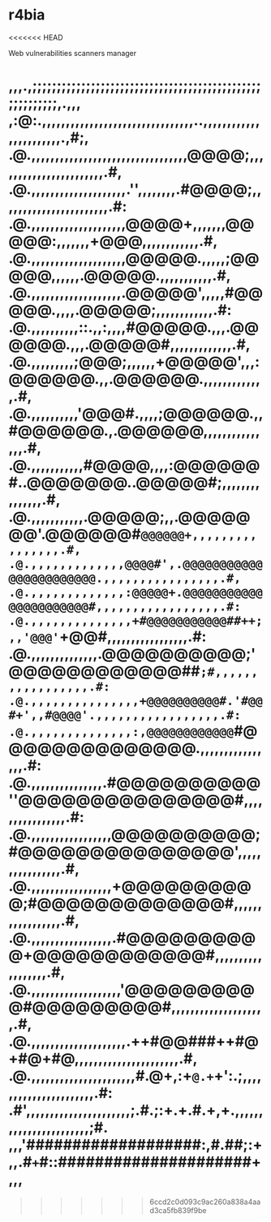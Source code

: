 r4bia
=====
<<<<<<< HEAD

Web vulnerabilities scanners manager

,,,.,;;;;;;;;;;;;;;;;;;;;;;;;;;;;;;;;;;;;;;;;;;;;;;;;;;;;;;;;;,.,,,
,:@:.,,,,,,,,,,,,,,,,,,,,,,,,,,,,,,,,..,,,,,,,,,,,,,,,,,,,,,,,.,#;,
.@.,,,,,,,,,,,,,,,,,,,,,,,,,,,,,,,,,@@@@;,,,,,,,,,,,,,,,,,,,,,,,.#,
.@.,,,,,,,,,,,,,,,,,,,,.'',,,,,,,,.#@@@@;,,,,,,,,,,,,,,,,,,,,,,,.#:
.@.,,,,,,,,,,,,,,,,,,,,@@@@+,,,,,,,@@@@@:,,,,,,,+@@@,,,,,,,,,,,,.#,
.@.,,,,,,,,,,,,,,,,,,,,@@@@@.,,,,,;@@@@@,,,,,,.@@@@@.,,,,,,,,,,,.#,
.@.,,,,,,,,,,,,,,,,,,,.@@@@@',,,,,#@@@@@.,,,,.@@@@@;,,,,,,,,,,,,.#:
.@.,,,,,,,,,,::.,,:,,,,#@@@@@.,,,.@@@@@@.,,,.@@@@@#,,,,,,,,,,,,,.#,
.@.,,,,,,,,,;@@@;,,,,,,+@@@@@',,,:@@@@@@.,,.@@@@@@.,,,,,,,,,,,,,.#,
.@.,,,,,,,,,,'@@@#.,,,,;@@@@@@.,,#@@@@@@.,.@@@@@@,,,,,,,,,,,,,,,.#,
.@.,,,,,,,,,,,#@@@@,,,,:@@@@@@#..@@@@@@@..@@@@@#;,,,,,,,,,,,,,,,.#,
.@.,,,,,,,,,,,.@@@@@;,,.@@@@@@@'.@@@@@@#`@@@@@@+,,,,,,,,,,,,,,,,.#,
.@.,,,,,,,,,,,,,@@@@#',.@@@@@@@@@@@@@@@@@@@@@@@.,,,,,,,,,,,,,,,,.#,
.@.,,,,,,,,,,,,,:@@@@@+.@@@@@@@@@@@@@@@@@@@@@@#,,,,,,,,,,,,,,,,,.#:
.@.,,,,,,,,,,,,,,+#@@@@@@@@@@@##++;,,'@@@'`+@@#,,,,,,,,,,,,,,,,,.#:
.@.,,,,,,,,,,,,,,.@@@@@@@@@@;'@@@@@@@@@@@@##`;#,,,,,,,,,,,,,,,,,.#:
.@.,,,,,,,,,,,,,,,+@@@@@@@@@@#.'#@@#+',,#@@@@'.,,,,,,,,,,,,,,,,,.#:
.@.,,,,,,,,,,,,,,:,@@@@@@@@@@@@`#@@@@@@@@@@@@@@.,,,,,,,,,,,,,,,,.#:
.@.,,,,,,,,,,,,,,,.#@@@@@@@@@@''@@@@@@@@@@@@@@@#,,,,,,,,,,,,,,,,.#:
.@.,,,,,,,,,,,,,,,,,@@@@@@@@@@;#@@@@@@@@@@@@@@@',,,,,,,,,,,,,,,,.#,
.@.,,,,,,,,,,,,,,,,,+@@@@@@@@@@;#@@@@@@@@@@@@@#,,,,,,,,,,,,,,,,,.#,
.@.,,,,,,,,,,,,,,,,,.#@@@@@@@@@@+@@@@@@@@@@@@#,,,,,,,,,,,,,,,,,,.#,
.@.,,,,,,,,,,,,,,,,,,,'@@@@@@@@@@#@@@@@@@@@#,,,,,,,,,,,,,,,,,,,,.#,
.@.,,,,,,,,,,,,,,,,,,,,.++#@@###++#@+#@+#@,,,,,,,,,,,,,,,,,,,,,,.#,
.@.,,,,,,,,,,,,,,,,,,,,,,#.@+,:+`@.+`+':.;,,,,,,,,,,,,,,,,,,,,,,.#:
.#',,,,,,,,,,,,,,,,,,,,,,;.#.;:+.+.#.+,+.,,,,,,,,,,,,,,,,,,,,,,,;#.
,,,'###################:,#.##;:+,,.#`+`#::#####################+,,,
=======
>>>>>>> 6ccd2c0d093c9ac260a838a4aad3ca5fb839f9be

